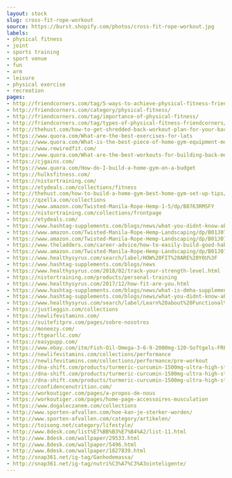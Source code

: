 ```yaml
---
layout: stock
slug: cross-fit-rope-workout
source: https://burst.shopify.com/photos/cross-fit-rope-workout.jpg
labels:
- physical fitness
- joint
- sports training
- sport venue
- fun
- arm
- leisure
- physical exercise
- recreation
pages:
- http://friendcorners.com/tag/5-ways-to-achieve-physical-fitness-friendcorners/
- http://friendcorners.com/category/physical-fitness/
- http://friendcorners.com/tag/importance-of-physical-fitness/
- http://friendcorners.com/tag/types-of-physical-fitness-friendcorners/
- http://thehust.com/how-to-get-shredded-back-workout-plan-for-your-back/
- https://www.quora.com/What-are-the-best-exercises-for-lats
- https://www.quora.com/What-is-the-best-piece-of-home-gym-equipment-most-people-would-benefit-from-considering-cost-versatility-realistic-storage-and-results
- https://www.rewiredfit.com/
- https://www.quora.com/What-are-the-best-workouts-for-building-back-muscles
- https://cjgains.com/
- https://www.quora.com/How-do-I-build-a-home-gym-on-a-budget
- https://hulksfitness.com/
- https://nistortraining.com/
- https://etydeals.com/collections/fitness
- http://thehust.com/how-to-build-a-home-gym-best-home-gym-set-up-tips/
- https://qzella.com/collections
- https://www.amazon.com/Twisted-Manila-Rope-Hemp-1-5/dp/B0763RMSFY
- https://nistortraining.com/collections/frontpage
- https://etydeals.com/
- https://www.hashtag-supplements.com/blogs/news/what-you-didnt-know-about-huperzine-a-supplement-ingredients-explained
- https://www.amazon.com/Twisted-Manila-Rope-Hemp-Landscaping/dp/B01J070QZM
- https://www.amazon.com/Twisted-Manila-Rope-Hemp-Landscaping/dp/B01J070UXK
- https://www.theladders.com/career-advice/how-to-easily-build-good-habits-4-secrets-from-research
- https://www.amazon.com/Twisted-Manila-Rope-Hemp-Landscaping/dp/B01J070MMY
- https://www.healthysyrus.com/search/label/HOW%20FIT%20ARE%20YOU%3F
- https://www.hashtag-supplements.com/blogs/news
- https://www.healthysyrus.com/2018/02/track-your-strength-level.html
- https://nistortraining.com/products/personal-training
- https://www.healthysyrus.com/2017/12/how-fit-are-you.html
- https://www.hashtag-supplements.com/blogs/news/what-is-dmha-supplements-ingredients-explained
- https://www.hashtag-supplements.com/blogs/news/what-you-didnt-know-about-beta-alanine-supplement-ingredients-explained
- https://www.healthysyrus.com/search/label/Learn%20about%20Functional%20Training
- https://justleggin.com/collections
- https://newlifevitamins.com/
- https://suitefitpro.com/pages/sobre-nosotros
- https://moneezy.com/
- https://ftgearllc.com/
- https://easypupp.com/
- https://www.ebay.com/itm/Fish-Oil-Omega-3-6-9-2000mg-120-Softgels-FRESH-DHA-EPA-w-800-EPA-600-DHA-VIT-/222966483950
- https://newlifevitamins.com/collections/performance
- https://newlifevitamins.com/collections/performance/pre-workout
- https://dna-shift.com/products/turmeric-curcumin-1500mg-ultra-high-strength-natural-supplement-90-veg-caps-new-packaging
- https://dna-shift.com/products/turmeric-curcumin-1500mg-ultra-high-strength-natural-supplement-180-veg-caps-2x-90-veg-caps-bottles-individually-boxed
- https://dna-shift.com/products/turmeric-curcumin-1500mg-ultra-high-strength-natural-supplement-270-veg-caps-3x-90-veg-caps-bottles-individually-boxed
- https://confidencenutrition.com/
- https://workoutiger.com/pages/a-propos-de-nous
- https://workoutiger.com/pages/home-page-accessoires-musculation
- https://www.dogaleczanem.com/collections
- http://www.sporten-afvallen.com/hoe-kan-je-sterker-worden/
- http://www.sporten-afvallen.com/category/artikelen/
- https://toisong.net/category/lifestyle/
- http://www.8desk.com/list%E7%BB%B3%E7%B4%A2/list-11.html
- http://www.8desk.com/wallpaper/29533.html
- http://www.8desk.com/wallpaper/5496.html
- http://www.8desk.com/wallpaper/1827839.html
- http://snap361.net/ig-tag/Ganhodemassa/
- http://snap361.net/ig-tag/nutri%C3%A7%C3%A3ointeligente/
---
```

